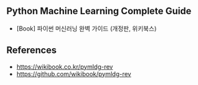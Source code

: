 ## Python Machine Learning Complete Guide
-  [Book] 파이썬 머신러닝 완벽 가이드 (개정판, 위키북스)

## References
- https://wikibook.co.kr/pymldg-rev
- https://github.com/wikibook/pymldg-rev

